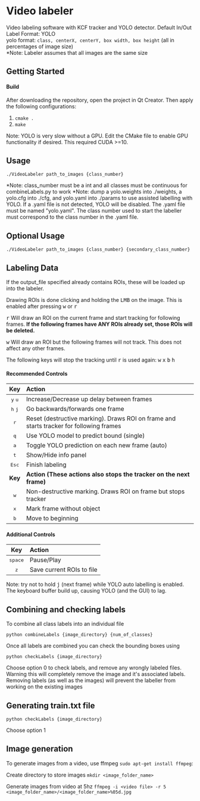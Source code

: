 # Video labeler

Video labeling software with KCF tracker and YOLO detector.
Default In/Out Label Format: YOLO  
yolo format: `class, centerX, centerY, box width, box height` (all in percentages of image size)  
*Note: Labeler assumes that all images are the same size

## Getting Started
#### Build
After downloading the repository, open the project in Qt Creator. Then apply the following configurations:
1. `cmake .`
2. `make`

Note: YOLO is very slow without a GPU. Edit the CMake file to enable GPU functionality if desired. This required CUDA >=10.

## Usage

`./VideoLabeler path_to_images {class_number}`

*Note: class_number must be a int and all classes must be continuous for combineLabels.py to work
*Note: dump a yolo.weights into ./weights, a yolo.cfg into ./cfg, and yolo.yaml into ./params to use assisted labelling with YOLO. If a .yaml file is not detected, YOLO will be disabled. The .yaml file must be named "yolo.yaml". The class number used to start the labeller must correspond to the class number in the .yaml file.


## Optional Usage

`./VideoLabeler path_to_images {class_number} {secondary_class_number}`

## Labeling Data

If the output_file specified already contains ROIs, these will be loaded up into the labeler.

Drawing ROIs is done clicking and holding the <kbd>LMB</kbd> on the image. This is enabled after pressing <kbd>w</kbd> or <kbd>r</kbd>

<kbd>r</kbd> Will draw an ROI on the current frame and start tracking for following frames. <b>If the following frames have ANY ROIs already set, those ROIs will be deleted.</b>

<kbd>w</kbd> Will draw an ROI but the following frames will not track. This does not affect any other frames.

The following keys will stop the tracking until <kbd>r</kbd> is used again: <kbd>w</kbd> <kbd>x</kbd> <kbd>b</kbd> <kbd>h</kbd>  
 
#### Recommended Controls
|       Key        |    Action    |
|:----------------:|:-------------|
| <kbd>y</kbd> <kbd>u</kbd>  | Increase/Decrease up delay between frames |
| <kbd>h</kbd> <kbd>j</kbd>    | Go backwards/forwards one frame |
| <kbd>r</kbd>     | Reset (destructive marking). Draws ROI on frame and starts tracker for following frames |
| <kbd>q</kbd>     | Use YOLO model to predict bound (single) |
| <kbd>a</kbd>     | Toggle YOLO prediction on each new frame (auto) |
| <kbd>t</kbd>     | Show/Hide info panel |
| <kbd>Esc</kbd>   | Finish labeling |
| <b>Key</b>       | <b>Action (These actions also stops the tracker on the next frame)</b> |
| <kbd>w</kbd>     | Non-destructive marking. Draws ROI on frame but stops tracker |
| <kbd>x</kbd>     | Mark frame without object |
| <kbd>b</kbd>     | Move to beginning |

#### Additional Controls
|       Key        |    Action    |
|:----------------:|:-------------|
| <kbd>space</kbd>             | Pause/Play |
| <kbd>z</kbd>     | Save current ROIs to file |

Note: try not to hold <kbd>j</kbd> (next frame) while YOLO auto labelling is enabled. The keyboard buffer build up, causing YOLO (and the GUI) to lag.

## Combining and checking labels

To combine all class labels into an individual file  

`python combineLabels {image_directory} {num_of_classes}`  

Once all labels are combined you can check the bounding boxes using  

`python checkLabels {image_directory}`  

Choose option 0 to check labels, and remove any wrongly labeled files.  Warning this will completely remove the image and it's associated labels.
Removing labels (as well as the images) will prevent the labeller from working on the existing images

## Generating train.txt file
    
`python checkLabels {image_directory}`  

Choose option 1

## Image generation

To generate images from a video, use ffmpeg `sudo apt-get install ffmpeg`:

Create directory to store images
`mkdir <image_folder_name>`

Generate images from video at 5hz
`ffmpeg -i <video file> -r 5 <image_folder_name>/<image_folder_name>%05d.jpg`

